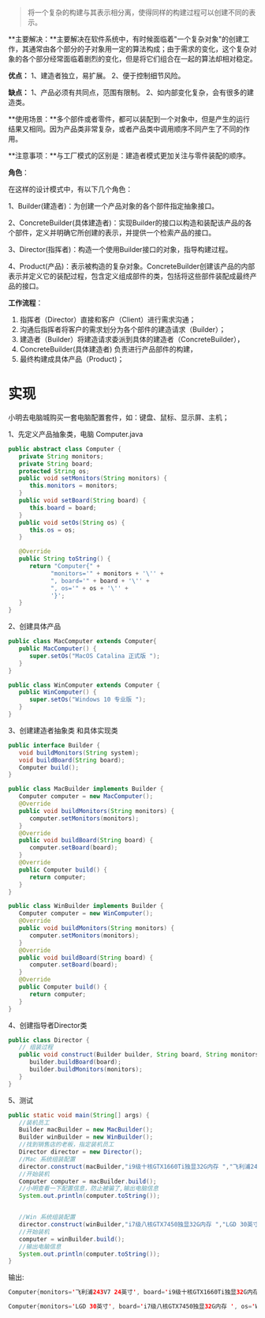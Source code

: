 > 将一个复杂的构建与其表示相分离，使得同样的构建过程可以创建不同的表示。

**主要解决：**主要解决在软件系统中，有时候面临着"一个复杂对象"的创建工作，其通常由各个部分的子对象用一定的算法构成；由于需求的变化，这个复杂对象的各个部分经常面临着剧烈的变化，但是将它们组合在一起的算法却相对稳定。

**优点：** 1、建造者独立，易扩展。 2、便于控制细节风险。

**缺点：** 1、产品必须有共同点，范围有限制。 2、如内部变化复杂，会有很多的建造类。

**使用场景：**多个部件或者零件，都可以装配到一个对象中，但是产生的运行结果又相同。因为产品类非常复杂，或者产品类中调用顺序不同产生了不同的作用。

**注意事项：**与工厂模式的区别是：建造者模式更加关注与零件装配的顺序。

**角色**：

在这样的设计模式中，有以下几个角色：

1、Builder(建造者)：为创建一个产品对象的各个部件指定抽象接口。

2、ConcreteBuilder(具体建造者)：实现Builder的接口以构造和装配该产品的各个部件，定义并明确它所创建的表示，并提供一个检索产品的接口。

3、Director(指挥者)：构造一个使用Builder接口的对象，指导构建过程。

4、Product(产品)：表示被构造的复杂对象。ConcreteBuilder创建该产品的内部表示并定义它的装配过程，包含定义组成部件的类，包括将这些部件装配成最终产品的接口。

**工作流程**：

1. 指挥者（Director）直接和客户（Client）进行需求沟通；
2. 沟通后指挥者将客户的需求划分为各个部件的建造请求（Builder）；
3. 建造者（Builder）将建造请求委派到具体的建造者（ConcreteBuilder），
4. ConcreteBuilder(具体建造者) 负责进行产品部件的构建，
5. 最终构建成具体产品（Product)；

# 实现

小明去电脑城购买一套电脑配置套件，如：键盘、鼠标、显示屏、主机；

1、先定义产品抽象类，电脑 Computer.java

```java
public abstract class Computer {
   private String monitors;
   private String board;
   protected String os;
   public void setMonitors(String monitors) {
      this.monitors = monitors;
   }
   public void setBoard(String board) {
      this.board = board;
   }
   public void setOs(String os) {
      this.os = os;
   }

   @Override
   public String toString() {
      return "Computer{" +
            "monitors='" + monitors + '\'' +
            ", board='" + board + '\'' +
            ", os='" + os + '\'' +
            '}';
   }
}
```

2、创建具体产品

```java
public class MacComputer extends Computer{
   public MacComputer() {
      super.setOs("MacOS Catalina 正式版 ");
   }
}
```

```java
public class WinComputer extends Computer {
   public WinComputer() {
      super.setOs("Windows 10 专业版 ");
   }
}
```

3、创建建造者抽象类 和具体实现类

```java
public interface Builder {
   void buildMonitors(String system);
   void buildBoard(String board);
   Computer build();
}
```

```java
public class MacBuilder implements Builder {
   Computer computer = new MacComputer();
   @Override
   public void buildMonitors(String monitors) {
      computer.setMonitors(monitors);
   }
   @Override
   public void buildBoard(String board) {
      computer.setBoard(board);
   }
   @Override
   public Computer build() {
      return computer;
   }
}
```

```java
public class WinBuilder implements Builder {
   Computer computer = new WinComputer();
   @Override
   public void buildMonitors(String monitors) {
      computer.setMonitors(monitors);
   }
   @Override
   public void buildBoard(String board) {
      computer.setBoard(board);
   }
   @Override
   public Computer build() {
      return computer;
   }
}
```

4、创建指导者Director类

```java
public class Director {
   // 组装过程
   public void construct(Builder builder, String board, String monitors) {
      builder.buildBoard(board);
      builder.buildMonitors(monitors);
   }
}
```

5、测试

```java
public static void main(String[] args) {
   //装机员工
   Builder macBuilder = new MacBuilder();
   Builder winBuilder = new WinBuilder();
   //找到销售店的老板，指定装机员工
   Director director = new Director();
   //Mac 系统组装配置
   director.construct(macBuilder,"i9级十核GTX1660Ti独显32G内存 ","飞利浦243V7 24英寸");
   //开始装机
   Computer computer = macBuilder.build();
   //小明查看一下配置信息，防止被骗了,输出电脑信息
   System.out.println(computer.toString());


   //Win 系统组装配置
   director.construct(winBuilder,"i7级八核GTX7450独显32G内存 ","LGD 30英寸");
   //开始装机
   computer = winBuilder.build();
   //输出电脑信息
   System.out.println(computer.toString());
}
```

输出:

```java
Computer{monitors='飞利浦243V7 24英寸', board='i9级十核GTX1660Ti独显32G内存 ', os='MacOS Catalina 正式版 '}

Computer{monitors='LGD 30英寸', board='i7级八核GTX7450独显32G内存 ', os='Windows 10 专业版 '}
```

